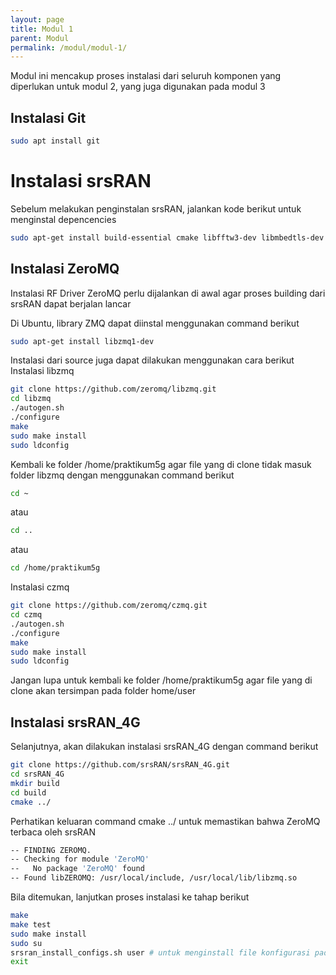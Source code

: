 ```yaml
---
layout: page
title: Modul 1
parent: Modul
permalink: /modul/modul-1/
---
```

Modul ini mencakup proses instalasi dari seluruh komponen yang diperlukan untuk modul 2, yang juga digunakan pada modul 3

## Instalasi Git

  ```bash
  sudo apt install git
  ```
# Instalasi srsRAN
Sebelum melakukan penginstalan srsRAN, jalankan kode berikut untuk menginstal depencencies
  ```bash
  sudo apt-get install build-essential cmake libfftw3-dev libmbedtls-dev libboost-program-options-dev libconfig++-dev libsctp-dev
  ```
## Instalasi ZeroMQ
Instalasi RF Driver ZeroMQ perlu dijalankan di awal agar proses building dari srsRAN dapat berjalan lancar

Di Ubuntu, library ZMQ dapat diinstal menggunakan command berikut
  ```bash
  sudo apt-get install libzmq1-dev
  ```
Instalasi dari source juga dapat dilakukan menggunakan cara berikut
Instalasi libzmq
  ```bash
  git clone https://github.com/zeromq/libzmq.git
  cd libzmq
  ./autogen.sh
  ./configure
  make
  sudo make install
  sudo ldconfig
  ```
Kembali ke folder /home/praktikum5g agar file yang di clone tidak masuk folder libzmq dengan menggunakan command berikut
  ```bash
  cd ~
  ```
atau
  ```bash
  cd ..
  ```
atau
  ```bash
  cd /home/praktikum5g
  ```
Instalasi czmq
  ```bash
  git clone https://github.com/zeromq/czmq.git
  cd czmq
  ./autogen.sh
  ./configure
  make
  sudo make install
  sudo ldconfig
  ```
Jangan lupa untuk kembali ke folder /home/praktikum5g agar file yang di clone akan tersimpan pada folder home/user
## Instalasi srsRAN_4G
Selanjutnya, akan dilakukan instalasi srsRAN_4G dengan command berikut
  ```bash
  git clone https://github.com/srsRAN/srsRAN_4G.git
  cd srsRAN_4G
  mkdir build
  cd build
  cmake ../
  ```
Perhatikan keluaran command cmake ../ untuk memastikan bahwa ZeroMQ terbaca oleh srsRAN
  ```bash
  -- FINDING ZEROMQ.
  -- Checking for module 'ZeroMQ'
  --   No package 'ZeroMQ' found
  -- Found libZEROMQ: /usr/local/include, /usr/local/lib/libzmq.so
  ```
Bila ditemukan, lanjutkan proses instalasi ke tahap berikut
  ```bash
  make
  make test
  sudo make install
  sudo su
  srsran_install_configs.sh user # untuk menginstall file konfigurasi pada /root/.config/srsran/
  exit
  ```
